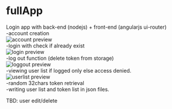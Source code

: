 # fullApp

Login app with back-end (nodejs) + front-end (angularjs ui-router)<br>
 -account creation<br>
 ![account preview](https://i.gyazo.com/9eaf0a362f9a2cff21825cdd42bc2aa4.png)<br>
 -login with check if already exist<br>
 ![login preview](https://i.gyazo.com/67e453eb2e9aedf9c70140a9191f59d8.png)<br>
 -log out function (delete token from storage)<br>
 ![loggout preview](https://i.gyazo.com/b0d1f5d57412fe7369d5a7c14292ae41.png)<br>
 -viewing user list if logged only else access denied.<br>
 ![userlist preview](https://i.gyazo.com/3bf3bbd365c89be410a022be5ba3f39c.png)<br>
 -random 32chars token retrieval<br>
 -writing user list and token list in json files.<br>
 
 TBD: user edit/delete
